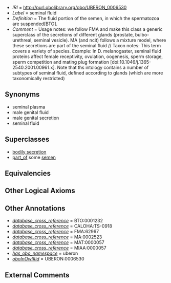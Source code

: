 * *IRI* = http://purl.obolibrary.org/obo/UBERON_0006530
 * *Label* = seminal fluid
 * *Definition* = The fluid portion of the semen, in which the spermatozoa are suspended[BTO].
 * *Comment* = Usage notes: we follow FMA and make this class a generic superclass of the secretions of different glands (prostate, bulbo-urethreal, seminal vesicle). MA (and ncit) follows a mixture model, where these secretions are part of the seminal fluid // Taxon notes: This term covers a variety of species. Example: In D. melanogaster, seminal fluid proteins affect female receptivity, ovulation, oogenesis, sperm storage, sperm competition and mating plug formation [doi:10.1046/j.1365-2540.2001.00961.x]. Note that ths intology contains a number of subtypes of seminal fluid, defined according to glands (which are more taxonomically restricted)

## Synonyms

 * seminal plasma
 * male genital fluid
 * male genital secretion
 * seminal fluid

## Superclasses

 * [bodily secretion](../../UBERON/56/UBERON_0000456.md)
 * [part_of](../../BFO/50/BFO_0000050.md) some [semen](../../UBERON/68/UBERON_0001968.md)

## Equivalencies


## Other Logical Axioms


## Other Annotations

 * *[database_cross_reference](../../ef/oboInOwl#hasDbXref.md)* = BTO:0001232
 * *[database_cross_reference](../../ef/oboInOwl#hasDbXref.md)* = CALOHA:TS-0918
 * *[database_cross_reference](../../ef/oboInOwl#hasDbXref.md)* = FMA:62967
 * *[database_cross_reference](../../ef/oboInOwl#hasDbXref.md)* = MA:0002523
 * *[database_cross_reference](../../ef/oboInOwl#hasDbXref.md)* = MAT:0000057
 * *[database_cross_reference](../../ef/oboInOwl#hasDbXref.md)* = MIAA:0000057
 * *[has_obo_namespace](../../ce/oboInOwl#hasOBONamespace.md)* = uberon
 * *[oboInOwl#id](../../id/oboInOwl#id.md)* = UBERON:0006530

## External Comments

